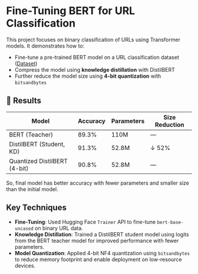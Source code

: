 # Fine-Tuning BERT for URL Classification

This project focuses on binary classification of URLs using Transformer models. It demonstrates how to:
- Fine-tune a pre-trained BERT model on a URL classification dataset ([Dataset](https://huggingface.co/datasets/shawhin/phishing-site-classification))
- Compress the model using **knowledge distillation** with DistilBERT
- Further reduce the model size using **4-bit quantization** with `bitsandbytes`

## 🚀 Results

| Model           | Accuracy | Parameters | Size Reduction |
|----------------|----------|------------|----------------|
| BERT (Teacher) | 89.3%    | 110M       | —              |
| DistilBERT (Student, KD) | 91.3%    | 52.8M       | ↓ 52%         |
| Quantized DistilBERT (4-bit) | 90.8% | 52.8M       | —        |

So, final model has better accuracy with fewer parameters and smaller size than the initial model.

## Key Techniques

- **Fine-Tuning**: Used Hugging Face `Trainer` API to fine-tune `bert-base-uncased` on binary URL data.
- **Knowledge Distillation**: Trained a DistilBERT student model using logits from the BERT teacher model for improved performance with fewer parameters.
- **Model Quantization**: Applied 4-bit NF4 quantization using `bitsandbytes` to reduce memory footprint and enable deployment on low-resource devices.
